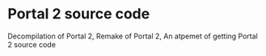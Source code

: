 # Portal 2 source code
 Decompilation of Portal 2, Remake of Portal 2, An atpemet of getting Portal 2 source code
